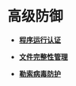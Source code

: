 # 高级防御<a name="hss_01_0030"></a>

-   **[程序运行认证](程序运行认证.md)**  

-   **[文件完整性管理](文件完整性管理.md)**  

-   **[勒索病毒防护](勒索病毒防护.md)**  


